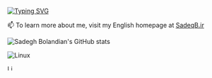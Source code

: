 [![Typing SVG](https://readme-typing-svg.demolab.com?font=Fira+Code&size=23&duration=2600&pause=2600&color=00F726&background=000000&random=false&width=500&lines=Hi%2C+I+am+MohammadSadegh+Bolandian+%F0%9F%98%89)](https://git.io/typing-svg)


📫 To learn more about me, visit my English homepage at [SadeqB.ir](https://SadeqB.ir)



![Sadegh Bolandian's GitHub stats](https://github-readme-stats.vercel.app/api?username=BolandianBolandian&show_icons=true&theme=tokyonight)


![Linux](https://encrypted-tbn0.gstatic.com/images?q=tbn:ANd9GcTTnuEeAtIlhEmpNc-WYGW-SmF5Gpi4sVUOzAe7QtmZ3g&s)

<img src="https://encrypted-tbn0.gstatic.com/images?q=tbn:ANd9GcTTnuEeAtIlhEmpNc-WYGW-SmF5Gpi4sVUOzAe7QtmZ3g&s" alt="Linux" width="12">
